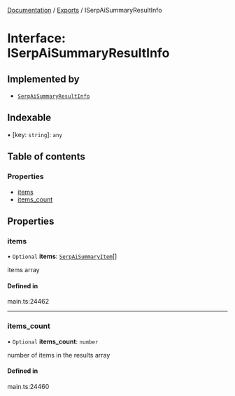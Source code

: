 [Documentation](../README.md) / [Exports](../modules.md) / ISerpAiSummaryResultInfo

# Interface: ISerpAiSummaryResultInfo

## Implemented by

- [`SerpAiSummaryResultInfo`](../classes/SerpAiSummaryResultInfo.md)

## Indexable

▪ [key: `string`]: `any`

## Table of contents

### Properties

- [items](ISerpAiSummaryResultInfo.md#items)
- [items\_count](ISerpAiSummaryResultInfo.md#items_count)

## Properties

### items

• `Optional` **items**: [`SerpAiSummaryItem`](../classes/SerpAiSummaryItem.md)[]

items array

#### Defined in

main.ts:24462

___

### items\_count

• `Optional` **items\_count**: `number`

number of items in the results array

#### Defined in

main.ts:24460
